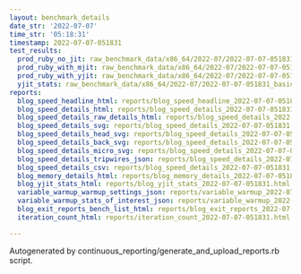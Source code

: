 ```yaml
---
layout: benchmark_details
date_str: '2022-07-07'
time_str: '05:18:31'
timestamp: 2022-07-07-051831
test_results:
  prod_ruby_no_jit: raw_benchmark_data/x86_64/2022-07/2022-07-07-051831_basic_benchmark_prod_ruby_no_jit.json
  prod_ruby_with_mjit: raw_benchmark_data/x86_64/2022-07/2022-07-07-051831_basic_benchmark_prod_ruby_with_mjit.json
  prod_ruby_with_yjit: raw_benchmark_data/x86_64/2022-07/2022-07-07-051831_basic_benchmark_prod_ruby_with_yjit.json
  yjit_stats: raw_benchmark_data/x86_64/2022-07/2022-07-07-051831_basic_benchmark_yjit_stats.json
reports:
  blog_speed_headline_html: reports/blog_speed_headline_2022-07-07-051831.html
  blog_speed_details_html: reports/blog_speed_details_2022-07-07-051831.html
  blog_speed_details_raw_details_html: reports/blog_speed_details_2022-07-07-051831.raw_details.html
  blog_speed_details_svg: reports/blog_speed_details_2022-07-07-051831.svg
  blog_speed_details_head_svg: reports/blog_speed_details_2022-07-07-051831.head.svg
  blog_speed_details_back_svg: reports/blog_speed_details_2022-07-07-051831.back.svg
  blog_speed_details_micro_svg: reports/blog_speed_details_2022-07-07-051831.micro.svg
  blog_speed_details_tripwires_json: reports/blog_speed_details_2022-07-07-051831.tripwires.json
  blog_speed_details_csv: reports/blog_speed_details_2022-07-07-051831.csv
  blog_memory_details_html: reports/blog_memory_details_2022-07-07-051831.html
  blog_yjit_stats_html: reports/blog_yjit_stats_2022-07-07-051831.html
  variable_warmup_warmup_settings_json: reports/variable_warmup_2022-07-07-051831.warmup_settings.json
  variable_warmup_stats_of_interest_json: reports/variable_warmup_2022-07-07-051831.stats_of_interest.json
  blog_exit_reports_bench_list_html: reports/blog_exit_reports_2022-07-07-051831.bench_list.html
  iteration_count_html: reports/iteration_count_2022-07-07-051831.html

---
```

Autogenerated by continuous_reporting/generate_and_upload_reports.rb script.
